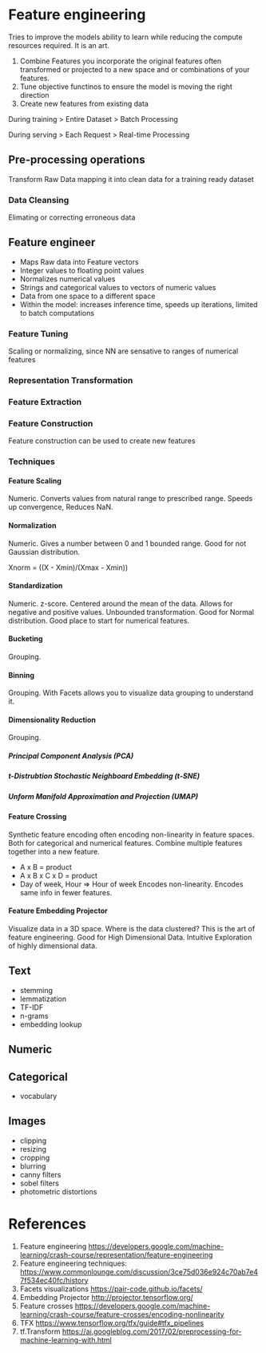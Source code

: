 # Feature engineering

Tries to improve the models ability to learn while reducing the compute resources required. It is an art.
1. Combine Features you incorporate the original features often transformed or projected to a new space and or combinations of your features.
1. Tune objective functinos to ensure the model is moving the right direction
1. Create new features from existing data

During training > Entire Dataset > Batch Processing

During serving > Each Request > Real-time Processing

## Pre-processing operations

Transform Raw Data mapping it into clean data for a training ready dataset 

### Data Cleansing
Elimating or correcting erroneous data


## Feature engineer
- Maps Raw data into Feature vectors
- Integer values to floating point values
- Normalizes numerical values
- Strings and categorical values to vectors of numeric values
- Data from one space to a different space
- Within the model: increases inference time, speeds up iterations, limited to batch computations

### Feature Tuning
Scaling or normalizing, since NN are sensative to ranges of numerical features

### Representation Transformation

### Feature Extraction

### Feature Construction
Feature construction can be used to create new features

### Techniques

#### Feature Scaling
Numeric. Converts values from natural range to prescribed range. Speeds up convergence, Reduces NaN.

#### Normalization
Numeric. Gives a number between 0 and 1 bounded range. Good for not Gaussian distribution.

Xnorm = ((X - Xmin)/(Xmax - Xmin))

#### Standardization 
Numeric. z-score. Centered around the mean of the data. Allows for negative and positive values. Unbounded transformation. Good for Normal distribution. Good place to start for numerical features.

#### Bucketing
Grouping. 

#### Binning
Grouping. With Facets allows you to visualize data grouping to understand it.

#### Dimensionality Reduction
Grouping. 

##### Principal Component Analysis (PCA)

##### t-Distrubtion Stochastic Neighboard Embedding (t-SNE)

##### Unform Manifold Approximation and Projection (UMAP)

#### Feature Crossing
Synthetic feature encoding often encoding non-linearity in feature spaces. Both for categorical and numerical features.
Combine multiple features together into a new feature.
- A x B = product
- A x B x C x D = product
- Day of week, Hour => Hour of week
Encodes non-linearity.
Encodes same info in fewer features. 



#### Feature Embedding Projector 
Visualize data in a 3D space. Where is the data clustered? This is the art of feature engineering.
Good for High Dimensional Data.
Intuitive Exploration of highly dimensional data.


## Text
- stemming
- lemmatization
- TF-IDF
- n-grams
- embedding lookup

## Numeric

## Categorical
- vocabulary

## Images 
- clipping
- resizing
- cropping
- blurring
- canny filters
- sobel filters
- photometric distortions

# References
1. Feature engineering https://developers.google.com/machine-learning/crash-course/representation/feature-engineering
1. Feature engineering techniques: https://www.commonlounge.com/discussion/3ce75d036e924c70ab7e47f534ec40fc/history
1. Facets visualizations https://pair-code.github.io/facets/
1. Embedding Projector http://projector.tensorflow.org/
1. Feature crosses https://developers.google.com/machine-learning/crash-course/feature-crosses/encoding-nonlinearity
1. TFX https://www.tensorflow.org/tfx/guide#tfx_pipelines
1. tf.Transform https://ai.googleblog.com/2017/02/preprocessing-for-machine-learning-with.html
